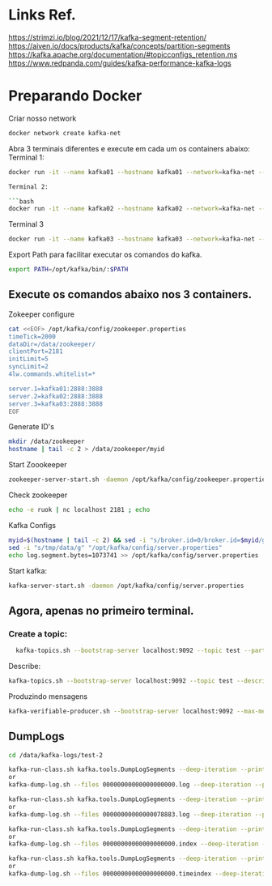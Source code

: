# Links Ref.
https://strimzi.io/blog/2021/12/17/kafka-segment-retention/
https://aiven.io/docs/products/kafka/concepts/partition-segments
https://kafka.apache.org/documentation/#topicconfigs_retention.ms
https://www.redpanda.com/guides/kafka-performance-kafka-logs

# Preparando Docker
Criar nosso network

```bash
docker network create kafka-net
```
Abra 3 terminais diferentes e execute em cada um os containers abaixo:
Terminal 1: 

```bash
docker run -it --name kafka01 --hostname kafka01 --network=kafka-net --tmpfs /data:noexec,size=10000000,mode=1777 --tmpfs /data2:noexec,size=100000000,mode=1777 --rm apache/kafka:3.7.1 bash```

Terminal 2:

```bash
docker run -it --name kafka02 --hostname kafka02 --network=kafka-net --tmpfs /data:noexec,size=100000000,mode=1777 --rm apache/kafka:3.7.1 bash
```
Terminal 3

```bash
docker run -it --name kafka03 --hostname kafka03 --network=kafka-net --tmpfs /data:noexec,size=100000000,mode=1777 --rm apache/kafka:3.7.1 bash
```

Export Path para facilitar executar os comandos do kafka.

```bash
export PATH=/opt/kafka/bin/:$PATH
```

##  Execute os comandos abaixo nos 3 containers.
Zokeeper configure
```bash
cat <<EOF> /opt/kafka/config/zookeeper.properties
timeTick=2000
dataDir=/data/zookeeper/
clientPort=2181
initLimit=5
syncLimit=2
4lw.commands.whitelist=*

server.1=kafka01:2888:3888
server.2=kafka02:2888:3888
server.3=kafka03:2888:3888
EOF
```
Generate ID's
```bash
mkdir /data/zookeeper
hostname | tail -c 2 > /data/zookeeper/myid
```

Start Zoookeeper
```bash
zookeeper-server-start.sh -daemon /opt/kafka/config/zookeeper.properties
```

Check zookeeper
```bash
echo -e ruok | nc localhost 2181 ; echo
```

Kafka Configs
```bash
myid=$(hostname | tail -c 2) && sed -i "s/broker.id=0/broker.id=$myid/g" "/opt/kafka/config/server.properties"
sed -i "s/tmp/data/g" "/opt/kafka/config/server.properties"
echo log.segment.bytes=1073741 >> /opt/kafka/config/server.properties
```

Start kafka:
```bash
kafka-server-start.sh -daemon /opt/kafka/config/server.properties
```

## Agora, apenas no primeiro terminal.
### Create a topic:

```bash
  kafka-topics.sh --bootstrap-server localhost:9092 --topic test --partitions 3 --create --replication-factor 3 --config min.insync.replicas=3
```
Describe:
```bash
kafka-topics.sh --bootstrap-server localhost:9092 --topic test --describe
```
Produzindo mensagens
```bash
kafka-verifiable-producer.sh --bootstrap-server localhost:9092 --max-messages 1000000 --topic test
```
## DumpLogs
```bash
cd /data/kafka-logs/test-2
```

```bash
kafka-run-class.sh kafka.tools.DumpLogSegments --deep-iteration --print-data-log --files 00000000000000000000.log
or 
kafka-dump-log.sh --files 00000000000000000000.log --deep-iteration --print-data-log
```

```bash
kafka-run-class.sh kafka.tools.DumpLogSegments --deep-iteration --print-data-log --files 00000000000000078883.log
or
kafka-dump-log.sh --files 00000000000000078883.log --deep-iteration --print-data-log
```

```bash
kafka-run-class.sh kafka.tools.DumpLogSegments --deep-iteration --print-data-log --files 00000000000000000000.index
or
kafka-dump-log.sh --files 00000000000000000000.index --deep-iteration --print-data-log
```

```bash
kafka-run-class.sh kafka.tools.DumpLogSegments --deep-iteration --print-data-log --files 00000000000000000000.timeindex
or
kafka-dump-log.sh --files 00000000000000000000.timeindex --deep-iteration --print-data-log
```